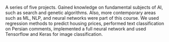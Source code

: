 A series of five projects. Gained knowledge on fundamental subjects of AI, such as search and genetic algorithms. Also, more contemporary areas such as ML, NLP, and neural networks were part of this course. We used regression methods to predict housing prices, performed text classification on Persian comments, implemented a full neural network and used Tensorflow and Keras for image classification.
